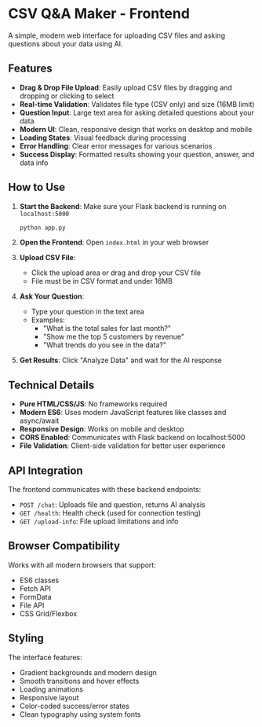 # CSV Q&A Maker - Frontend

A simple, modern web interface for uploading CSV files and asking questions about your data using AI.

## Features

- **Drag & Drop File Upload**: Easily upload CSV files by dragging and dropping or clicking to select
- **Real-time Validation**: Validates file type (CSV only) and size (16MB limit)
- **Question Input**: Large text area for asking detailed questions about your data
- **Modern UI**: Clean, responsive design that works on desktop and mobile
- **Loading States**: Visual feedback during processing
- **Error Handling**: Clear error messages for various scenarios
- **Success Display**: Formatted results showing your question, answer, and data info

## How to Use

1. **Start the Backend**: Make sure your Flask backend is running on `localhost:5000`
   ```bash
   python app.py
   ```

2. **Open the Frontend**: Open `index.html` in your web browser

3. **Upload CSV File**: 
   - Click the upload area or drag and drop your CSV file
   - File must be in CSV format and under 16MB

4. **Ask Your Question**: 
   - Type your question in the text area
   - Examples:
     - "What is the total sales for last month?"
     - "Show me the top 5 customers by revenue"
     - "What trends do you see in the data?"

5. **Get Results**: Click "Analyze Data" and wait for the AI response

## Technical Details

- **Pure HTML/CSS/JS**: No frameworks required
- **Modern ES6**: Uses modern JavaScript features like classes and async/await
- **Responsive Design**: Works on mobile and desktop
- **CORS Enabled**: Communicates with Flask backend on localhost:5000
- **File Validation**: Client-side validation for better user experience

## API Integration

The frontend communicates with these backend endpoints:

- `POST /chat`: Uploads file and question, returns AI analysis
- `GET /health`: Health check (used for connection testing)
- `GET /upload-info`: File upload limitations and info

## Browser Compatibility

Works with all modern browsers that support:
- ES6 classes
- Fetch API
- FormData
- File API
- CSS Grid/Flexbox

## Styling

The interface features:
- Gradient backgrounds and modern design
- Smooth transitions and hover effects
- Loading animations
- Responsive layout
- Color-coded success/error states
- Clean typography using system fonts